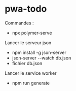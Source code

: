 # pwa-todo

Commandes :

  * npx polymer-serve
  
  
Lancer le serveur json

  * npm install -g json-server
  * json-server --watch db.json
  * fichier db.json
  
  
Lancer le service worker

  * npm run generate
